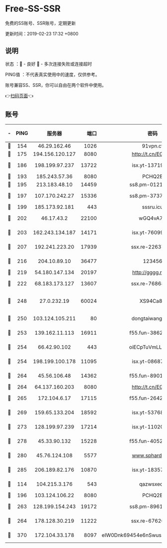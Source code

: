 # Free-SS-SSR

免费的SS账号、SSR账号，定期更新

更新时间：2019-02-23 17:32 +0800

## 说明

状态     ：🙂 - 良好 🙁 - 多次连接失败或连接超时

PING值   ：不代表真实使用中的速度，仅供参考。

账号兼容SS、SSR，你可以自由在两个软件中使用。

👉[扫码页面](https://liesauer.github.io/free-ss-ssr.github.io/)👈

## 账号

|-|PING|服务器|端口|密码|加密方式|区域|
|:----:|:----:|:-----:|-----:|:----:|:----:|:----:|
|🙂|154|46.29.162.46|1026|91vpn.cf|rc4-md5|RU|
|🙂|175|194.156.120.127|8080|http://t.cn/EGJIyrl|rc4-md5|RU|
|🙂|186|198.199.97.237|13722|isx.yt-13719964|aes-256-cfb|US|
|🙂|193|185.243.57.36|8080|PCHQ2E|rc4-md5|US|
|🙂|195|213.183.48.10|14459|ss8.pm-01218790|rc4-md5|RU|
|🙂|197|107.170.242.27|15336|ss8.pm-37378232|aes-256-cfb|US|
|🙂|199|185.173.92.181|443|sssru.icu|rc4-md5|RU|
|🙂|202|46.17.43.2|22100|wGQ4vA7D|aes-256-gcm|RU|
|🙂|203|162.243.134.187|14171|isx.yt-76099235|aes-256-cfb|US|
|🙂|207|192.241.223.20|17939|ssx.re-22637861|aes-256-cfb|US|
|🙂|216|204.10.89.10|36477|123456|aes-256-cfb|US|
|🙂|219|54.180.147.134|20197|http://gggg.rocks|chacha20|KR|
|🙂|222|68.183.173.127|13607|ssx.re-76868937|aes-256-cfb|US|
|🙂|248|27.0.232.19|60024|XS94Ca8K|xchacha20-ietf-poly1305|HK|
|🙂|250|103.124.105.211|80|dongtaiwang.com|aes-256-cfb|US|
|🙂|253|139.162.11.113|16911|f55.fun-38620708|aes-256-cfb|SG|
|🙂|254|66.42.90.102|443|oiECpTuVmLLxk4Ts|aes-256-cfb|US|
|🙂|254|198.199.100.178|11095|isx.yt-08687523|aes-256-cfb|US|
|🙂|264|45.56.106.48|14362|f55.fun-89010731|aes-256-cfb|US|
|🙂|264|64.137.160.203|8080|http://t.cn/EGJIyrl|rc4-md5|CA|
|🙂|265|172.104.6.17|17115|f55.fun-26427842|aes-256-cfb|US|
|🙂|269|159.65.133.204|18592|isx.yt-53768973|aes-256-cfb|SG|
|🙂|273|128.199.97.239|17214|isx.yt-11020903|aes-256-cfb|SG|
|🙂|278|45.33.90.132|15228|f55.fun-40522373|aes-256-cfb|US|
|🙂|280|45.76.124.108|5577|www.sphard.com|aes-256-cfb|AU|
|🙂|285|206.189.82.176|10870|isx.yt-18357670|aes-256-cfb|SG|
|🙂|114|104.215.3.176|543|qazwsxedc|aes-256-gcm|JP|
|🙂|196|103.124.106.22|8080|PCHQ2E|rc4-md5|US|
|🙂|263|128.199.154.243|19172|ss8.pm-89617917|aes-256-cfb|SG|
|🙂|264|178.128.30.219|11222|ssx.re-67626834|aes-256-cfb|SG|
|🙂|370|172.104.33.178|8097|eIW0Dnk69454e6nSwuspv9DmS201tQ0D|aes-256-cfb|SG|
